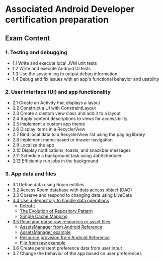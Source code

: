 # Associated Android Developer certification preparation

## Exam Content
### 1. Testing and debugging
* 1.1 Write and execute local JVM unit tests
* 1.2 Write and execute Android UI tests
* 1.3 Use the system log to output debug information
* 1.4 Debug and fix issues with an app's functional behavior and usability

### 2. User interface (UI) and app functionality
* 2.1 Create an Activity that displays a layout
* 2.2 Construct a UI with ConstraintLayout
* 2.3 Create a custom view class and add it to a layout
* 2.4 Apply content descriptions to views for accessibility
* 2.5 Implement a custom app theme
* 2.6 Display items in a RecyclerView
* 2.7 Bind local data to a RecyclerView list using the paging library
* 2.8 Implement menu-based or drawer navigation
* 2.9 Localize the app
* 2.10 Display notifications, toasts, and snackbar messages
* 2.11 Schedule a background task using JobScheduler
* 2.12 Efficiently run jobs in the background

### 3. App data and files
* 3.1 Define data using Room entities
* 3.2 Access Room database with data access object (DAO)
* 3.3 Observe and respond to changing data using LiveData
* [3.4 Use a Repository to handle data operations](https://github.com/yavik14/aad-certification/tree/feature/3.4_repository_patter_operations)
	* [Retrofit](http://square.github.io/retrofit/)
	* [The Evolution of Repository Pattern](http://hannesdorfmann.com/android/evolution-of-the-repository-pattern) 
	* [Simple Cache Mapping](https://codereview.stackexchange.com/questions/123801/simple-timed-cache-by-wrapping-hashmap)
* [3.5 Read and parse raw resources or asset files](https://github.com/yavik14/aad-certification/tree/feature/3.5_read_parse_raw_and_assets)
	* [AssetsManager from Android Reference](https://developer.android.com/reference/android/content/res/AssetManager) 
	* [AssetsManager example](https://www.concretepage.com/android/android-assetmanager-example-to-load-image-from-assets-folder)
	* [Resource provision from Android Reference](https://developer.android.com/guide/topics/resources/providing-resources?hl=es-419)
	* [File from raw example](https://stackoverflow.com/questions/4087674/android-read-text-raw-resource-file)
* 3.6 Create persistent preference data from user input
* 3.7 Change the behavior of the app based on user preferences